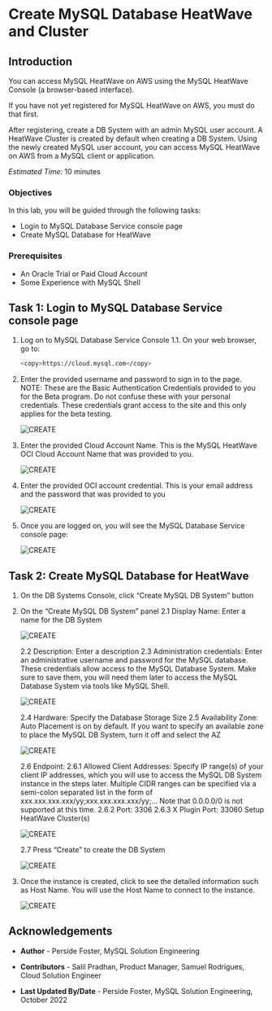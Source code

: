 # Create MySQL Database HeatWave  and Cluster

## Introduction

You can access MySQL HeatWave on AWS using the MySQL HeatWave Console (a browser-based interface).

If you have not yet registered for MySQL HeatWave on AWS, you must do that first.

After registering, create a DB System with an admin MySQL user account. A HeatWave Cluster is created by default when creating a DB System. Using the newly created MySQL user account, you can access MySQL HeatWave on AWS from a MySQL client or application.

_Estimated Time:_ 10 minutes

### Objectives

In this lab, you will be guided through the following tasks:

- Login to MySQL Database Service console page
- Create MySQL Database for HeatWave

### Prerequisites

- An Oracle Trial or Paid Cloud Account
- Some Experience with MySQL Shell

## Task 1: Login to MySQL Database Service console page

1. Log on to MySQL Database Service Console
    1.1. On your web browser, go to:

    ```bash
    <copy>https://cloud.mysql.com</copy>
    ```

2. Enter the provided username and password to sign in to the page. NOTE: These are the Basic Authentication Credentials provided to you for the Beta program. Do not confuse these with your personal credentials. These credentials grant access to the site and this only applies for the beta testing.

    ![CREATE](./images/cloud-login.png "cloud login")

3. Enter the provided Cloud Account Name. This is the MySQL HeatWave OCI Cloud
    Account Name that was provided to you.

    ![CREATE](./images/welcome.png "welcome")

4. Enter the provided OCI account credential. This is your email address and the password that was provided to you

    ![CREATE](./images/oci-info.png "oci info")

5. Once you are logged on, you will see the MySQL Database Service console page:

    ![CREATE](./images/mds-console.png "mds console")

## Task 2: Create MySQL Database for HeatWave

1. On the DB Systems Console, click “Create MySQL DB System” button
2. On the “Create MySQL DB System” panel
    2.1 Display Name: Enter a name for the DB System

    ![CREATE](./images/create-db-name.png "create db name")

    2.2 Description: Enter a description
    2.3 Administration credentials: Enter an administrative username and password for the MySQL database. These credentials allow access to the MySQL Database System. Make sure to save them, you will need them later to access the MySQL Database System via tools like MySQL Shell.

    ![CREATE](./images/create-db-config.png "create db config")

    2.4 Hardware: Specify the Database Storage Size
    2.5 Availability Zone: Auto Placement is on by default. If you want to specify an available zone to place the MySQL DB System, turn it off and select the AZ

    ![CREATE](./images/create-db-network.png "create db network")

    2.6 Endpoint:
    2.6.1 Allowed Client Addresses: Specify IP range(s) of your client IP addresses, which you will use to access the MySQL DB System instance in the steps later. Multiple CIDR ranges can be specified via a semi-colon separated list in the form of xxx.xxx.xxx.xxx/yy;xxx.xxx.xxx.xxx/yy;…
    Note that 0.0.0.0/0 is not supported at this time.
    2.6.2 Port: 3306
    2.6.3 X Plugin Port: 33060
    Setup HeatWave Cluster(s)

    ![CREATE](./images/create-db-cluster.png "create dbcluster")

    2.7 Press “Create” to create the DB System

    ![CREATE](./images/create-db-building.png "createdb building")

3. Once the instance is created, click to see the detailed information such as Host Name. You will use the Host Name to connect to the instance.

    ![CREATE](./images/create-db-complete.png "create db complete")


## Acknowledgements

- **Author** - Perside Foster, MySQL Solution Engineering

- **Contributors** - Salil Pradhan, Product Manager, Samuel Rodrigues, Cloud Solution Engineer
- **Last Updated By/Date** - Perside Foster, MySQL Solution Engineering, October 2022